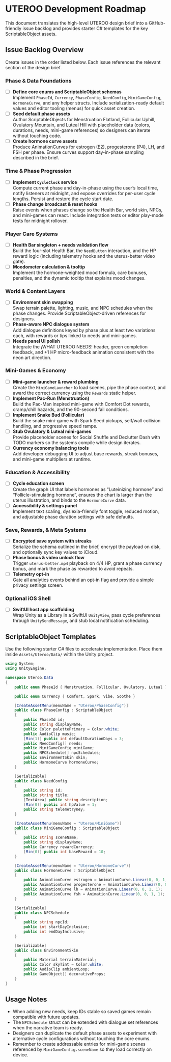 # UTEROO Development Roadmap

This document translates the high-level UTEROO design brief into a GitHub-friendly issue backlog and provides starter C# templates for the key ScriptableObject assets.

## Issue Backlog Overview

Create issues in the order listed below.  Each issue references the relevant section of the design brief.

### Phase & Data Foundations

- [ ] **Define core enums and ScriptableObject schemas**  
  Implement `PhaseId`, `Currency`, `PhaseConfig`, `NeedConfig`, `MiniGameConfig`, `HormoneCurve`, and any helper structs. Include serialization-ready default values and editor tooling (menus) for quick asset creation.
- [ ] **Seed default phase assets**  
  Author ScriptableObjects for Menstruation Flatland, Follicular Uphill, Ovulatory Mountain, and Luteal Hill with placeholder data (colors, durations, needs, mini-game references) so designers can iterate without touching code.
- [ ] **Create hormone curve assets**  
  Produce AnimationCurves for estrogen (E2), progesterone (P4), LH, and FSH per phase. Ensure curves support day-in-phase sampling described in the brief.

### Time & Phase Progression

- [ ] **Implement `CycleClock` service**  
  Compute current phase and day-in-phase using the user’s local time, notify listeners at midnight, and expose overrides for per-user cycle lengths. Persist and restore the cycle start date.
- [ ] **Phase change broadcast & reset hooks**  
  Raise events when phases change so the Health Bar, world skin, NPCs, and mini-games can react. Include integration tests or editor play-mode tests for midnight rollover.

### Player Care Systems

- [ ] **Health Bar singleton + needs validation flow**  
  Build the four-slot Health Bar, the `NeedButton` interaction, and the HP reward logic (including telemetry hooks and the uterus-better video gate).
- [ ] **Moodometer calculation & tooltip**  
  Implement the hormone-weighted mood formula, care bonuses, penalties, and the dynamic tooltip that explains mood changes.

### World & Content Layers

- [ ] **Environment skin swapping**  
  Swap terrain palette, lighting, music, and NPC schedules when the phase changes. Provide ScriptableObject-driven references for designers.
- [ ] **Phase-aware NPC dialogue system**  
  Add dialogue definitions keyed by phase plus at least two variations each, with rewards or tips linked to needs and mini-games.
- [ ] **Needs panel UI polish**  
  Integrate the ¡WHAT UTEROO NEEDS! header, green completion feedback, and +1 HP micro-feedback animation consistent with the neon art direction.

### Mini-Games & Economy

- [ ] **Mini-game launcher & reward plumbing**  
  Create the `MiniGameLauncher` to load scenes, pipe the phase context, and award the correct currency using the `Rewards` static helper.
- [ ] **Implement Pac-Run (Menstruation)**  
  Build the Pac-Man inspired mini-game with Comfort Dot rewards, cramp/chill hazards, and the 90-second fail conditions.
- [ ] **Implement Snake Bud (Follicular)**  
  Build the snake mini-game with Spark Seed pickups, self/wall collision handling, and progressive speed ramps.
- [ ] **Stub Ovulatory & Luteal mini-games**  
  Provide placeholder scenes for Social Shuffle and Declutter Dash with TODO markers so the systems compile while design iterates.
- [ ] **Currency economy balancing tools**  
  Add developer debugging UI to adjust base rewards, streak bonuses, and mini-game multipliers at runtime.

### Education & Accessibility

- [ ] **Cycle education screen**  
  Create the graph UI that labels hormones as “Luteinizing hormone” and “Follicle-stimulating hormone”, ensures the chart is larger than the uterus illustration, and binds to the `HormoneCurve` data.
- [ ] **Accessibility & settings panel**  
  Implement text scaling, dyslexia-friendly font toggle, reduced motion, and adjustable phase duration settings with safe defaults.

### Save, Rewards, & Meta Systems

- [ ] **Encrypted save system with streaks**  
  Serialize the schema outlined in the brief, encrypt the payload on disk, and optionally sync key values to iCloud.
- [ ] **Phase bonus & video unlock flow**  
  Trigger `uterus-better.mp4` playback on 4/4 HP, grant a phase currency bonus, and mark the phase as rewarded to avoid repeats.
- [ ] **Telemetry opt-in**  
  Gate all analytics events behind an opt-in flag and provide a simple privacy settings screen.

### Optional iOS Shell

- [ ] **SwiftUI host app scaffolding**  
  Wrap Unity as a Library in a SwiftUI `UnityView`, pass cycle preferences through `UnitySendMessage`, and stub local notification scheduling.

## ScriptableObject Templates

Use the following starter C# files to accelerate implementation.  Place them inside `Assets/Uteroo/Data/` within the Unity project.

```csharp
using System;
using UnityEngine;

namespace Uteroo.Data
{
    public enum PhaseId { Menstruation, Follicular, Ovulatory, Luteal }

    public enum Currency { Comfort, Spark, Vibe, Soothe }

    [CreateAssetMenu(menuName = "Uteroo/PhaseConfig")]
    public class PhaseConfig : ScriptableObject
    {
        public PhaseId id;
        public string displayName;
        public Color palettePrimary = Color.white;
        public AudioClip music;
        [Min(1)] public int defaultDurationDays = 3;
        public NeedConfig[] needs;
        public MiniGameConfig miniGame;
        public NPCSchedule[] npcSchedules;
        public EnvironmentSkin skin;
        public HormoneCurve hormoneCurve;
    }

    [Serializable]
    public class NeedConfig
    {
        public string id;
        public string title;
        [TextArea] public string description;
        [Min(0)] public int hpValue = 1;
        public string telemetryKey;
    }

    [CreateAssetMenu(menuName = "Uteroo/MiniGame")]
    public class MiniGameConfig : ScriptableObject
    {
        public string sceneName;
        public string displayName;
        public Currency rewardCurrency;
        [Min(0)] public int baseReward = 10;
    }

    [CreateAssetMenu(menuName = "Uteroo/HormoneCurve")]
    public class HormoneCurve : ScriptableObject
    {
        public AnimationCurve estrogen = AnimationCurve.Linear(0, 0, 1, 1);
        public AnimationCurve progesterone = AnimationCurve.Linear(0, 0, 1, 1);
        public AnimationCurve lh = AnimationCurve.Linear(0, 0, 1, 1);
        public AnimationCurve fsh = AnimationCurve.Linear(0, 0, 1, 1);
    }

    [Serializable]
    public class NPCSchedule
    {
        public string npcId;
        public int startDayInclusive;
        public int endDayInclusive;
    }

    [Serializable]
    public class EnvironmentSkin
    {
        public Material terrainMaterial;
        public Color skyTint = Color.white;
        public AudioClip ambientLoop;
        public GameObject[] decorativeProps;
    }
}
```

## Usage Notes

- When adding new needs, keep IDs stable so saved games remain compatible with future updates.
- The `NPCSchedule` struct can be extended with dialogue set references when the narrative team is ready.
- Designers can duplicate the default phase assets to experiment with alternative cycle configurations without touching the core enums.
- Remember to create addressable entries for mini-game scenes referenced by `MiniGameConfig.sceneName` so they load correctly on device.
